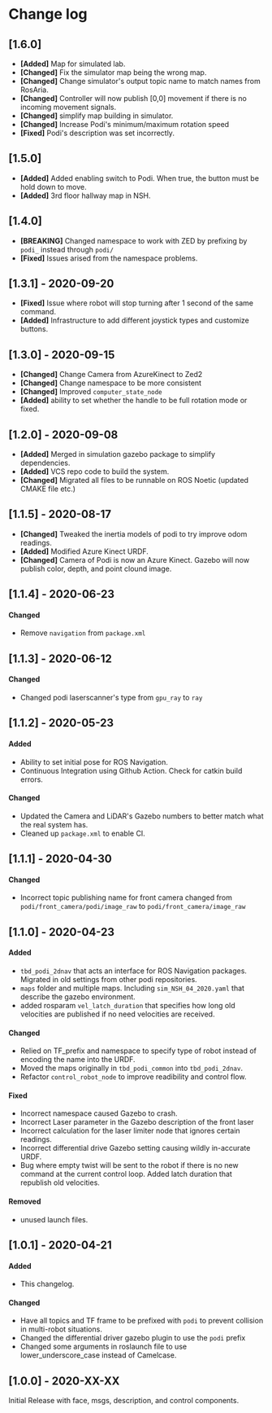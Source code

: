 # Change log

<!-- ## [Unreleased]
### Fixed
- Fixed definition/structure files where `std_msgs::Float64` and `std_msgs::Int32` were using pointers in the struct instead of actual value.


## [0.2.0] - 2020-04-17 -->
<!-- ## TODOs
## [Unreleased] -->

## [1.6.0]
- **[Added]** Map for simulated lab.
- **[Changed]** Fix the simulator map being the wrong map.
- **[Changed]** Change simulator's output topic name to match names from RosAria.
- **[Changed]** Controller will now publish [0,0] movement if there is no incoming movement signals.
- **[Changed]** simplify map building in simulator.
- **[Changed]** Increase Podi's minimum/maximum rotation speed
- **[Fixed]** Podi's description was set incorrectly.

## [1.5.0]
- **[Added]** Added enabling switch to Podi. When true, the button must be hold down to move.
- **[Added]** 3rd floor hallway map in NSH.

## [1.4.0] 
- **[BREAKING]** Changed namespace to work with ZED by prefixing by `podi_` instead through `podi/` 
- **[Fixed]** Issues arised from the namespace problems.

## [1.3.1] - 2020-09-20
- **[Fixed]** Issue where robot will stop turning after 1 second of the same command.
- **[Added]** Infrastructure to add different joystick types and customize buttons.

## [1.3.0] - 2020-09-15
- **[Changed]** Change Camera from AzureKinect to Zed2
- **[Changed]** Change namespace to be more consistent
- **[Changed]** Improved `computer_state_node`
- **[Added]** ability to set whether the handle to be full rotation mode or fixed.

## [1.2.0] - 2020-09-08
- **[Added]** Merged in simulation gazebo package to simplify dependencies.
- **[Added]** VCS repo code to build the system.
- **[Changed]** Migrated all files to be runnable on ROS Noetic (updated CMAKE file etc.) 

## [1.1.5] - 2020-08-17
- **[Changed]** Tweaked the inertia models of podi to try improve odom readings.
- **[Added]** Modified Azure Kinect URDF.
- **[Changed]** Camera of Podi is now an Azure Kinect. Gazebo will now publish color, depth, and point clound image. 

## [1.1.4] - 2020-06-23
#### Changed
- Remove `navigation` from `package.xml`

## [1.1.3] - 2020-06-12
#### Changed
- Changed podi laserscanner's type from `gpu_ray` to `ray`

## [1.1.2] - 2020-05-23
#### Added 
- Ability to set initial pose for ROS Navigation.
- Continuous Integration using Github Action. Check for catkin build errors.

#### Changed
- Updated the Camera and LiDAR's Gazebo numbers to better match what the real system has. 
- Cleaned up `package.xml` to enable CI.

## [1.1.1] - 2020-04-30
#### Changed
- Incorrect topic publishing name for front camera changed from `podi/front_camera/podi/image_raw` to `podi/front_camera/image_raw`

## [1.1.0] - 2020-04-23
#### Added
- `tbd_podi_2dnav` that acts an interface for ROS Navigation packages. Migrated in old settings from other podi repositories.
- `maps` folder and multiple maps. Including `sim_NSH_04_2020.yaml` that describe the gazebo environment.
- added rosparam `vel_latch_duration` that specifies how long old velocities are published if no need velocities are received.

#### Changed
- Relied on TF_prefix and namespace to specify type of robot instead of encoding the name into the URDF.
- Moved the maps originally in `tbd_podi_common` into `tbd_podi_2dnav`.
- Refactor `control_robot_node` to improve readibility and control flow. 

#### Fixed
- Incorrect namespace caused Gazebo to crash.
- Incorrect Laser parameter in the Gazebo description of the front laser
- Incorrect calculation for the laser limiter node that ignores certain readings.
- Incorrect differential drive Gazebo setting causing wildly in-accurate URDF.
- Bug where empty twist will be sent to the robot if there is no new command at the current control loop. Added latch duration that republish old velocities.

#### Removed 
- unused launch files.

## [1.0.1] - 2020-04-21
#### Added
- This changelog.
#### Changed
- Have all topics and TF frame to be prefixed with `podi` to prevent collision in multi-robot situations.
- Changed the differential driver gazebo plugin to use the `podi` prefix
- Changed some arguments in roslaunch file to use lower_underscore_case instead of Camelcase.

## [1.0.0] - 2020-XX-XX
Initial Release with face, msgs, description, and control components.
